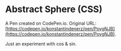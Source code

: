 # Abstract Sphere (CSS)

A Pen created on CodePen.io. Original URL: [https://codepen.io/konstantindenerz/pen/PoygNJB](https://codepen.io/konstantindenerz/pen/PoygNJB).

Just an experiment with cos & sin. 